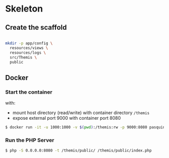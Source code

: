 # Skeleton


## Create the scaffold

```bash

mkdir -p app/config \
  resources/views \
  resources/logs \
  src/Themis \
  public

```

## Docker

### Start the container

with:
- mount host directory (read/write) with container directory `/themis`
- expose external port 9000 with container port 8080

```bash
$ docker run -it -u 1000:1000 -v $(pwd):/themis:rw -p 9000:8080 pasquinis/phpunit:5.7 sh
```

### Run the PHP Server

```bash
$ php -S 0.0.0.0:8080 -t /themis/public/ /themis/public/index.php
```
